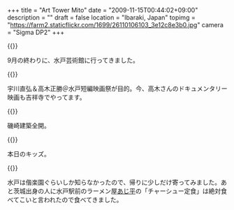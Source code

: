 +++
title = "Art Tower Mito"
date = "2009-11-15T00:44:02+09:00"
description = ""
draft = false
location  = "Ibaraki, Japan"
topimg = "https://farm2.staticflickr.com/1699/26110106103_3e12c8e3b0.jpg"
camera = "Sigma DP2"
+++

{{<flickr href="https://www.flickr.com/photos/fixbot/26110106103/" src="https://farm2.staticflickr.com/1699/26110106103_3e12c8e3b0_b.jpg" title="SDIM1180">}}

9月の終わりに、水戸芸術館に行ってきました。

{{<flickr href="https://www.flickr.com/photos/fixbot/26110104983/" src="https://farm2.staticflickr.com/1461/26110104983_a5463c43f5_b.jpg" title="SDIM1178" orientation="portrait">}}

宇川直弘＆高木正勝＠水戸短編映画祭が目的。今、高木さんのドキュメンタリー映画も吉祥寺でやってます。

{{<flickr href="https://www.flickr.com/photos/fixbot/26110103783/" src="https://farm2.staticflickr.com/1448/26110103783_0af00cc501_b.jpg" title="SDIM1172" orientation="portrait">}}

磯崎建築全開。

{{<flickr href="https://www.flickr.com/photos/fixbot/26110108273/" src="https://farm2.staticflickr.com/1532/26110108273_16222c70a2_b.jpg" title="SDIM1181">}}

本日のキッズ。

{{<flickr href="https://www.flickr.com/photos/fixbot/26107827054/" src="https://farm2.staticflickr.com/1621/26107827054_ca3981f6a9_b.jpg" title="SDIM1198">}}

水戸は偕楽園ぐらいしか知らなかったので、帰りに少しだけ寄ってみました。あと茨城出身の人に水戸駅前のラーメン屋[あじ平](http://r.tabelog.com/ibaraki/A0801/A080101/8000214/)の「チャーシュー定食」は絶対食べてこいと言われたので食べてきました。

